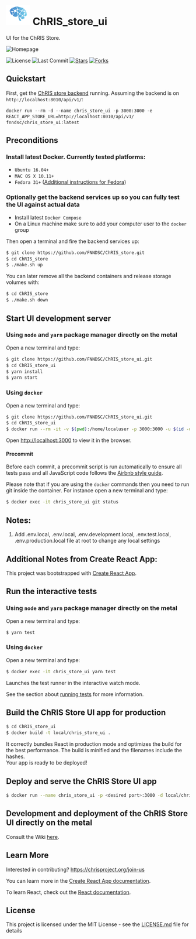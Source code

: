 # ![ChRIS logo](https://github.com/FNNDSC/ChRIS_ultron_backEnd/blob/master/docs/assets/logo_chris.png) ChRIS_store_ui

UI for the ChRIS Store.

![Homepage](../assets/home.png?raw=true)

![License][license-badge]
![Last Commit][last-commit-badge]
[![Stars][stars-badge]][repo-link]
[![Forks][forks-badge]][repo-link]

## Quickstart

First, get the [ChRIS store backend](https://github.com/FNNDSC/ChRIS_store)
running. Assuming the backend is on `http://localhost:8010/api/v1/`:

```shell
docker run --rm -d --name chris_store_ui -p 3000:3000 -e REACT_APP_STORE_URL=http://localhost:8010/api/v1/ fnndsc/chris_store_ui:latest
```

## Preconditions

### Install latest Docker. Currently tested platforms:
* ``Ubuntu 16.04+``
* ``MAC OS X 10.11+``
* ``Fedora 31+`` ([Additional instructions for Fedora](https://github.com/mairin/ChRIS_store/wiki/Getting-the-ChRIS-Store-to-work-on-Fedora))

### Optionally get the backend services up so you can fully test the UI against actual data
* Install latest ``Docker Compose``
* On a Linux machine make sure to add your computer user to the ``docker`` group

Then open a terminal and fire the backend services up:
```bash
$ git clone https://github.com/FNNDSC/ChRIS_store.git
$ cd ChRIS_store
$ ./make.sh up
```

You can later remove all the backend containers and release storage volumes with:
```bash
$ cd ChRIS_store
$ ./make.sh down
```


## Start UI development server

### Using ``node`` and ``yarn`` package manager directly on the metal

Open a new terminal and type:
```bash
$ git clone https://github.com/FNNDSC/ChRIS_store_ui.git
$ cd ChRIS_store_ui
$ yarn install
$ yarn start
```

### Using `docker`
Open a new terminal and type:
```bash
$ git clone https://github.com/FNNDSC/ChRIS_store_ui.git
$ cd ChRIS_store_ui
$ docker run --rm -it -v $(pwd):/home/localuser -p 3000:3000 -u $(id -u):$(id -g) --name chris_store_ui fnndsc/chris_store_ui:dev
```

Open [http://localhost:3000](http://localhost:3000) to view it in the browser.

#### Precommit

Before each commit, a precommit script is run automatically to ensure all tests pass and all JavaScript code follows the [Airbnb style guide][airbnb-style].

Please note that if you are using the ``docker`` commands then you need to run git inside the container. For instance open a new terminal and type:
```bash
$ docker exec -it chris_store_ui git status
```

## Notes:
1. Add .env.local, .env.local, .env.development.local, .env.test.local, .env.production.local file at root to change any local settings


## Additional Notes from Create React App:
This project was bootstrapped with [Create React App](https://github.com/facebook/create-react-app).


## Run the interactive tests

### Using ``node`` and ``yarn`` package manager directly on the metal

Open a new terminal and type:
```bash
$ yarn test
```

### Using `docker`

Open a new terminal and type:
```bash
$ docker exec -it chris_store_ui yarn test
```

Launches the test runner in the interactive watch mode.<br>

See the section about [running tests](https://facebook.github.io/create-react-app/docs/running-tests) for more information.


## Build the ChRIS Store UI app for production

```bash
$ cd ChRIS_store_ui
$ docker build -t local/chris_store_ui .
```
It correctly bundles React in production mode and optimizes the build for the best performance.
The build is minified and the filenames include the hashes.<br>
Your app is ready to be deployed!


## Deploy and serve the ChRIS Store UI app

```bash
$ docker run --name chris_store_ui -p <desired port>:3000 -d local/chris_store_ui
```


## Development and deployment of the ChRIS Store UI directly on the metal

Consult the Wiki [here](https://github.com/FNNDSC/ChRIS_store_ui/wiki).


## Learn More

Interested in contributing? https://chrisproject.org/join-us

You can learn more in the [Create React App documentation](https://facebook.github.io/create-react-app/docs/getting-started).

To learn React, check out the [React documentation](https://reactjs.org/).


## License

This project is licensed under the MIT License - see the [LICENSE.md](LICENSE) file for details

[repo-link]: https://github.com/FNNDSC/ChRIS_store_ui
[airbnb-style]: https://github.com/airbnb/javascript
[license-badge]: https://img.shields.io/github/license/fnndsc/chris_store_ui.svg
[stars-badge]: https://img.shields.io/github/stars/fnndsc/chris_store_ui.svg?style=social&label=Stars
[last-commit-badge]: https://img.shields.io/github/last-commit/fnndsc/chris_store_ui.svg
[forks-badge]: https://img.shields.io/github/forks/fnndsc/chris_store_ui.svg?style=social&label=Fork
